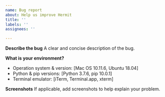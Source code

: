 ```yaml
---
name: Bug report
about: Help us improve Hermit
title: ''
labels: ''
assignees: ''

---
```


**Describe the bug**
A clear and concise description of the bug.

**What is your environment?**
- Operation system & version: [Mac OS 10.11.6, Ubuntu 18.04]
- Python & pip versions: [Python 3.7.6, pip 10.0.1]
- Terminal emulator: [iTerm, Terminal.app, xterm]

**Screenshots**
If applicable, add screenshots to help explain your problem.

